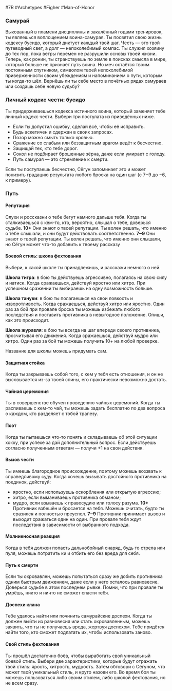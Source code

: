 #7R #Archetypes #Figher #Man-of-Honor 

### Самурай
Выкованный в пламени дисциплины и закалённый годами тренировок, ты являешься воплощением воина-самурая. Ты посвятил свою жизнь кодексу бусидо, который диктует каждый твой шаг. Честь — это твой путеводный свет, а долг — непоколебимый компас. Ты служил хозяину до тех пор, пока ветры перемен не разрушили основы твоей жизни. Теперь, как ронин, ты странствуешь по земле в поисках смысла в мире, который больше не признаёт путь воина. Но меч остаётся твоим постоянным спутником, символом твоей непоколебимой приверженности своим убеждениям и напоминанием о пути, которым ты когда-то шёл. Вернёшь ли ты себе место в почётных рядах самураев или создашь себе новую судьбу?

### Личный кодекс чести: бусидо
Ты придерживаешься кодекса истинного воина, который заменяет тебе личный кодекс чести.
Выбери три постулата из приведённых ниже. 
- Если ты допустил ошибку, сделай всё, чтобы её исправить. 
- Будь аскетичен и сдержан в своих запросах. 
- Позор можно смыть только кровью. 
- Сражение со слабым или беззащитным врагом ведёт к бесчестию. 
- Защищай тех, кто тебе дорог.
- Сокол не подбирает брошенные зёрна, даже если умирает с голоду. 
- Путь самурая — это стремление к смерти. 

Если ты поступаешь бесчестно, Сёгун запоминает это и может понизить градацию результата любого броска на один шаг (с 7‒9 до −6, к примеру).

### Путь
#### Репутация
Слухи и россказни о тебе бегут намного дальше тебя. Когда ты сталкиваешься с кем-то, кто, вероятно, слышал о тебе, доверься судьбе. 
**10+** Они знают о твоей репутации. Ты волен решать, что именно о тебе слышали, и они будут действовать соответственно. 
**7‒9** Они знают о твоей репутации. Ты волен решать, что именно они слышали, но Сёгун может что-то добавить к твоему рассказу 

#### Боевой стиль: школа фехтования
Выбери, к какой школе ты принадлежишь, и расскажи немного о ней. 

**Школа тигра**: в бою ты действуешь агрессивно, полагаясь на свою силу и натиск. Когда сражаешься, действуй яростно или хитро. При успешном сражении ты выбираешь на одну возможность больше. 

**Школа тануки**: в бою ты полагаешься на свои ловкость и изворотливость. Когда сражаешься, действуй хитро или яростно. Один раз за бой при провале броска ты можешь избежать любого последствия и поставить противника в невыгодное положение. Опиши, как это происходит. 

**Школа журавля**: в бою ты всегда на шаг впереди своего противника, просчитывая его движения. Когда сражаешься, действуй мудро или хитро. Один раз за бой ты можешь получить 10+ на любой проверке. 

Название для школы можешь придумать сам. 

#### Защитная стойка 
Когда ты закрываешь собой того, с кем у тебя есть отношения, и он не высовывается из-за твоей спины, его практически невозможно достать. 

#### Чайная церемония 
Ты в совершенстве обучен проведению чайных церемоний. Когда ты распиваешь с кем-то чай, ты можешь задать бесплатно по два вопроса о каждом, кто разделяет с тобой трапезу. 

#### Поэт 
Когда ты пытаешься что-то понять и складываешь об этой ситуации хокку, при успехе за дай дополнительный вопрос. Если действуешь согласно полученным ответам — получи +1 на свои действия. 

#### Вызов чести 
Ты имеешь благородное происхождение, поэтому можешь воззвать к справедливому суду. Когда хочешь вызывать достойного противника на поединок, действуй:
- яростно, если используешь оскорбления или открытую агрессию;
- хитро, если выманиваешь противника обманом;
- мудро, если взываешь к правосудию или голосу разума. 
**10+** Противник взбешён и бросается на тебя. Можешь считать, будто ты сразился и полностью преуспел. 
**7‒9** Противник принимает вызов и выходит сражаться один на один. 
При провале тебя ждут последствия в зависимости от выбранного подхода. 

#### Молниеносная реакция 
Когда в тебя должен попасть дальнобойный снаряд, будь то стрела или пуля, можешь потратить ки и отбить его без вреда для себя. 

#### Путь к смерти 
Если ты окровавлен, можешь попытаться сразу же добить противника одним быстрым движением, даже если у него осталось равновесие. Доверься судьбе в этом последнем рывке. Помни, что при провале ты умрёшь, никто и ничто не сможет спасти тебя. 

#### Доспехи клана 
Тебе удалось найти или починить самурайские доспехи. Когда ты должен выйти из равновесия или стать окровавленным, можешь заявить, что ты не получаешь вреда, жертвуя доспехом. Тебе придётся найти того, кто сможет подлатать их, чтобы использовать заново. 

#### Свой стиль фехтования 
Ты прошёл достаточно боёв, чтобы выработать свой уникальный боевой стиль. Выбери две характеристики, которые будут отражать твой стиль: ярость, хитрость, мудрость. Затем обговори с Сёгуном, что может твой уникальный стиль, и круто назови его. Во время боя ты можешь пользоваться либо своим стилем, либо школой фехтования, но не всем сразу.